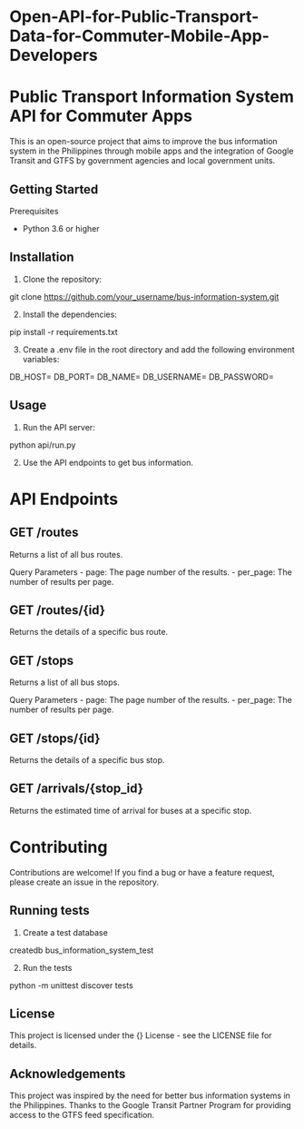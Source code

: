 # Open-API-for-Public-Transport-Data-for-Commuter-Mobile-App-Developers
# Public Transport Information System API for Commuter Apps

This is an open-source project that aims to improve the bus information system in the Philippines through mobile apps and the integration of Google Transit and GTFS by government agencies and local government units.

## Getting Started
Prerequisites
- Python 3.6 or higher

## Installation
1. Clone the repository:

git clone https://github.com/your_username/bus-information-system.git

2. Install the dependencies:

pip install -r requirements.txt

3. Create a .env file in the root directory and add the following environment variables:

DB_HOST=<database host>
DB_PORT=<database port>
DB_NAME=<database name>
DB_USERNAME=<database username>
DB_PASSWORD=<database password>

## Usage
  
1. Run the API server:
  
  python api/run.py
  
2. Use the API endpoints to get bus information.
  
# API Endpoints

  ## GET /routes
  
  Returns a list of all bus routes.

  Query Parameters
    - page: The page number of the results.
    - per_page: The number of results per page.

  ## GET /routes/{id}

   Returns the details of a specific bus route.

  ## GET /stops
  
  Returns a list of all bus stops.

  Query Parameters
    - page: The page number of the results.
    - per_page: The number of results per page.

  ## GET /stops/{id}

   Returns the details of a specific bus stop.

  ## GET /arrivals/{stop_id}

  Returns the estimated time of arrival for buses at a specific stop.

# Contributing

  Contributions are welcome! If you find a bug or have a feature request, please create an issue in the repository.
  
## Running tests
  
  1. Create a test database
  
  createdb bus_information_system_test

  2. Run the tests
  
  python -m unittest discover tests

## License
This project is licensed under the {} License - see the LICENSE file for details.
  
## Acknowledgements
This project was inspired by the need for better bus information systems in the Philippines.
Thanks to the Google Transit Partner Program for providing access to the GTFS feed specification.
